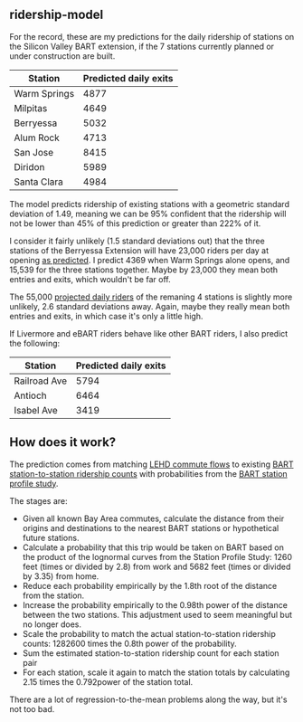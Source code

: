ridership-model
---------------

For the record, these are my predictions for the daily ridership
of stations on the Silicon Valley BART extension, if the
7 stations currently planned or under construction are built.

Station | Predicted daily exits
------- | ---------------------
Warm Springs | 4877
Milpitas | 4649
Berryessa | 5032
Alum Rock | 4713
San Jose | 8415
Diridon | 5989
Santa Clara | 4984

The model predicts ridership of existing stations with a geometric standard deviation of 1.49,
meaning we can be 95% confident that the ridership will not be lower than
45% of this prediction or greater than 222% of it.

I consider it fairly unlikely (1.5 standard deviations out) that the
three stations of the Berryessa Extension will have 23,000 riders per day
at opening [as predicted](http://www.vta.org/bart/faq).
I predict 4369 when Warm Springs alone opens, and 15,539 for the three stations together.
Maybe by 23,000 they mean both entries and exits, which wouldn't be far off.

The 55,000 [projected daily riders](http://vtaorgcontent.s3-us-west-1.amazonaws.com/Site_Content/BARTPhase2-ScopingPresentation-50212.pdf)
of the remaning 4 stations is slightly more unlikely, 2.6 standard deviations away.
Again, maybe they really mean both entries and exits,
in which case it's only a little high.

If Livermore and eBART riders behave like other BART riders, I also predict the following:

Station | Predicted daily exits
------- | ---------------------
Railroad Ave | 5794
Antioch | 6464
Isabel Ave | 3419

How does it work?
-----------------

The prediction comes from matching [LEHD commute flows](http://lehd.ces.census.gov/data/#lodes)
to existing [BART station-to-station ridership counts](http://www.bart.gov/about/reports/ridership)
with probabilities from the [BART station profile study](http://www.bart.gov/about/reports/profile).

The stages are:

  * Given all known Bay Area commutes, calculate the distance from their
    origins and destinations to the nearest BART stations or hypothetical future stations.
  * Calculate a probability that this trip would be taken on BART based on the product of the
    lognormal curves from the Station Profile Study: 1260 feet (times or divided by 2.8) from work
    and 5682 feet (times or divided by 3.35) from home.
  * Reduce each probability empirically by the 1.8th root of the distance from the station.
  * Increase the probability empirically to the 0.98th power of the distance between the two stations.
    This adjustment used to seem meaningful but no longer does.
  * Scale the probability to match the actual station-to-station ridership counts: 1282600 times the 0.8th power of the probability.
  * Sum the estimated station-to-station ridership count for each station pair
  * For each station, scale it again to match the station totals by calculating 2.15 times the 0.792power of the station total.
 
There are a lot of regression-to-the-mean problems along the way, but it's not too bad.
